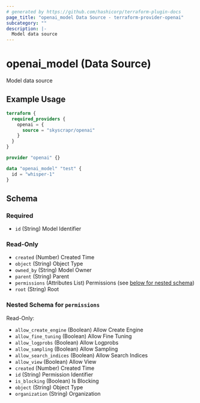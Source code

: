 ```yaml
---
# generated by https://github.com/hashicorp/terraform-plugin-docs
page_title: "openai_model Data Source - terraform-provider-openai"
subcategory: ""
description: |-
  Model data source
---
```


# openai_model (Data Source)

Model data source

## Example Usage

```terraform
terraform {
  required_providers {
    openai = {
      source = "skyscrapr/openai"
    }
  }
}

provider "openai" {}

data "openai_model" "test" {
  id = "whisper-1"
}
```

<!-- schema generated by tfplugindocs -->
## Schema

### Required

- `id` (String) Model Identifier

### Read-Only

- `created` (Number) Created Time
- `object` (String) Object Type
- `owned_by` (String) Model Owner
- `parent` (String) Parent
- `permissions` (Attributes List) Permissions (see [below for nested schema](#nestedatt--permissions))
- `root` (String) Root

<a id="nestedatt--permissions"></a>
### Nested Schema for `permissions`

Read-Only:

- `allow_create_engine` (Boolean) Allow Create Engine
- `allow_fine_tuning` (Boolean) Allow Fine Tuning
- `allow_logprobs` (Boolean) Allow Logprobs
- `allow_sampling` (Boolean) Allow Sampling
- `allow_search_indices` (Boolean) Allow Search Indices
- `allow_view` (Boolean) Allow View
- `created` (Number) Created Time
- `id` (String) Permission Identifier
- `is_blocking` (Boolean) Is Blocking
- `object` (String) Object Type
- `organization` (String) Organization
